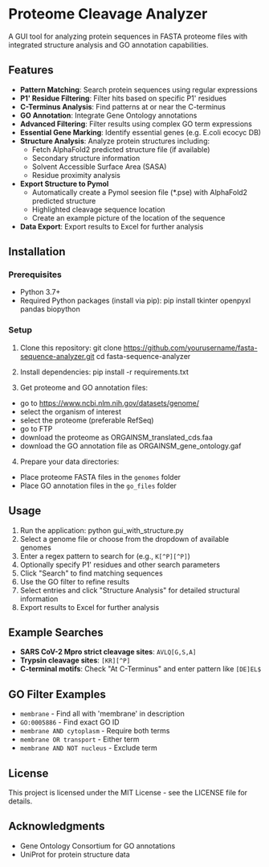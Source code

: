 # Proteome Cleavage Analyzer
A GUI tool for analyzing protein sequences in FASTA proteome files with integrated structure analysis and GO annotation capabilities.

## Features

- **Pattern Matching**: Search protein sequences using regular expressions
- **P1' Residue Filtering**: Filter hits based on specific P1' residues
- **C-Terminus Analysis**: Find patterns at or near the C-terminus
- **GO Annotation**: Integrate Gene Ontology annotations
- **Advanced Filtering**: Filter results using complex GO term expressions
- **Essential Gene Marking**: Identify essential genes (e.g. E.coli ecocyc DB)
- **Structure Analysis**: Analyze protein structures including:
  - Fetch AlphaFold2 predicted structure file (if available) 
  - Secondary structure information
  - Solvent Accessible Surface Area (SASA)
  - Residue proximity analysis
- **Export Structure to Pymol**
  - Automatically create a Pymol seesion file (*.pse) with AlphaFold2 predicted structure
  - Highlighted cleavage sequence location
  - Create an example picture of the location of the sequence
- **Data Export**: Export results to Excel for further analysis

## Installation

### Prerequisites

- Python 3.7+
- Required Python packages (install via pip):
pip install tkinter openpyxl pandas biopython


### Setup

1. Clone this repository:
git clone https://github.com/yourusername/fasta-sequence-analyzer.git cd fasta-sequence-analyzer

2. Install dependencies:
pip install -r requirements.txt

3. Get proteome and GO annotation files:
- go to https://www.ncbi.nlm.nih.gov/datasets/genome/ 
- select the organism of interest
- select the proteome (preferable RefSeq)
- go to FTP
- download the proteome as ORGAINSM_translated_cds.faa
- download the GO annotation file as ORGAINSM_gene_ontology.gaf

4. Prepare your data directories:
- Place proteome FASTA files in the `genomes` folder
- Place GO annotation files in the `go_files` folder

## Usage

1. Run the application:
python gui_with_structure.py
2. Select a genome file or choose from the dropdown of available genomes
3. Enter a regex pattern to search for (e.g., `K[^P][^P]`)
4. Optionally specify P1' residues and other search parameters
5. Click "Search" to find matching sequences
6. Use the GO filter to refine results
7. Select entries and click "Structure Analysis" for detailed structural information
8. Export results to Excel for further analysis

## Example Searches

- **SARS CoV-2 Mpro strict cleavage sites**: `AVLQ[G,S,A]`
- **Trypsin cleavage sites**: `[KR][^P]`
- **C-terminal motifs**: Check "At C-Terminus" and enter pattern like `[DE]EL$`

## GO Filter Examples

- `membrane` - Find all with 'membrane' in description
- `GO:0005886` - Find exact GO ID
- `membrane AND cytoplasm` - Require both terms
- `membrane OR transport` - Either term
- `membrane AND NOT nucleus` - Exclude term

## License

This project is licensed under the MIT License - see the LICENSE file for details.

## Acknowledgments

- Gene Ontology Consortium for GO annotations
- UniProt for protein structure data
